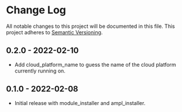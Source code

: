 # Change Log
All notable changes to this project will be documented in this file.
This project adheres to [Semantic Versioning](http://semver.org/).

## 0.2.0 - 2022-02-10
- Add cloud_platform_name to guess the name of the cloud platform currently running on.

## 0.1.0 - 2022-02-08
- Initial release with module_installer and ampl_installer.
